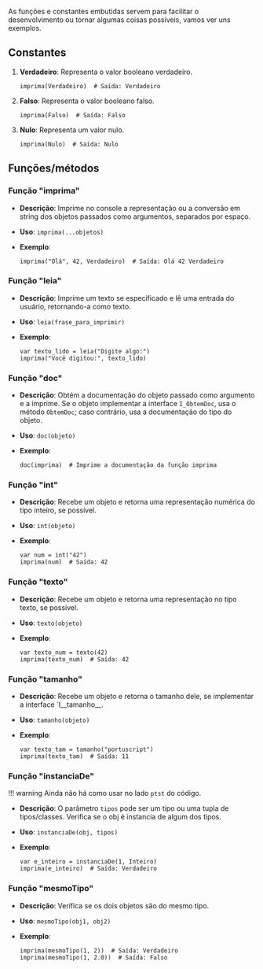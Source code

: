 As funções e constantes embutidas servem para facilitar o desenvolvimento ou tornar algumas coisas possíveis, vamos ver uns exemplos.


## Constantes

1.  **Verdadeiro**: Representa o valor booleano verdadeiro.
    ```ptst
    imprima(Verdadeiro)  # Saída: Verdadeiro
    ```
    
2.  **Falso**: Representa o valor booleano falso.
    ```ptst
    imprima(Falso)  # Saída: Falso
    ```
    
3.  **Nulo**: Representa um valor nulo.
    ```ptst
    imprima(Nulo)  # Saída: Nulo
    ```    

## Funções/métodos

### Função "imprima"

-   **Descrição**: Imprime no console a representação ou a conversão em string dos objetos passados como argumentos, separados por espaço.
-   **Uso**: `imprima(...objetos)`
-   **Exemplo**:
    
    ```ptst
    imprima("Olá", 42, Verdadeiro)  # Saída: Olá 42 Verdadeiro
    ```

### Função "leia"

-   **Descrição**: Imprime um texto se especificado e lê uma entrada do usuário, retornando-a como texto.
-   **Uso**: `leia(frase_para_imprimir)`
-   **Exemplo**:
    
    ```ptst
    var texto_lido = leia("Digite algo:")
    imprima("Você digitou:", texto_lido)
    ```

### Função "doc"

-   **Descrição**: Obtém a documentação do objeto passado como argumento e a imprime. Se o objeto implementar a interface `I_ObtemDoc`, usa o método `ObtemDoc`; caso contrário, usa a documentação do tipo do objeto.
-   **Uso**: `doc(objeto)`
-   **Exemplo**:
    
    ```ptst
    doc(imprima)  # Imprime a documentação da função imprima
    ```

### Função "int"

-   **Descrição**: Recebe um objeto e retorna uma representação numérica do tipo inteiro, se possível.
-   **Uso**: `int(objeto)`
-   **Exemplo**:
    
    ```ptst
    var num = int("42")  
    imprima(num)  # Saída: 42
    ```

### Função "texto"

-   **Descrição**: Recebe um objeto e retorna uma representação no tipo texto, se possível.
-   **Uso**: `texto(objeto)`
-   **Exemplo**:
    
    ```ptst
    var texto_num = texto(42)
    imprima(texto_num)  # Saída: 42
    ```

### Função "tamanho"

-   **Descrição**: Recebe um objeto e retorna o tamanho dele, se implementar a interface `I__tamanho__.
-   **Uso**: `tamanho(objeto)`
-   **Exemplo**:
    
    ```ptst
    var texto_tam = tamanho("portuscript")
    imprima(texto_tam)  # Saída: 11
    ```

### Função "instanciaDe"

!!! warning
    Ainda não há como usar no lado `ptst` do código.

-   **Descrição**: O parâmetro `tipos` pode ser um tipo ou uma tupla de tipos/classes. Verifica se o obj é instancia de algum dos tipos.
-   **Uso**: `instanciaDe(obj, tipos)`
-   **Exemplo**:
    
    ```ptst
    var e_inteiro = instanciaDe(1, Inteiro)
    imprima(e_inteiro)  # Saída: Verdadeiro
    ```

### Função "mesmoTipo"

-   **Descrição**: Verifica se os dois objetos são do mesmo tipo.
-   **Uso**: `mesmoTipo(obj1, obj2)`
-   **Exemplo**:
    
    ```ptst
    imprima(mesmoTipo(1, 2))  # Saída: Verdadeiro
    imprima(mesmoTipo(1, 2.0))  # Saída: Falso
    ```